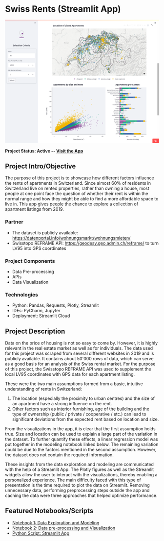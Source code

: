 # Swiss Rents (Streamlit App)


![Screenshot of the app showing a map of Switerland with the location of listed apartments](reports/img/220213_screenshot.png)

<b>Project Status: Active -- [Visit the App](https://share.streamlit.io/alessine/swiss_rents)</b>

## Project Intro/Objective
The purpose of this project is to showcase how different factors influence the rents of apartments in Switzerland. Since almost 60% of residents in Switzerland live on rented properties, rather than owning a house, most people at one point face the question of whether their rent is within the normal range and how they might be able to find a more affordable space to live in. This app gives people the chance to explore a collection of apartment listings from 2019.

### Partner
* The dataset is publicly available: https://datenportal.info/wohnungsmarkt/wohnungsmieten/
* Swisstopo REFRAME API: https://geodesy.geo.admin.ch/reframe/ to turn LV95 into GPS coordinates

### Project Components
* Data Pre-processing
* APIs
* Data Visualization

### Technologies
* Python: Pandas, Requests, Plotly, Streamlit
* IDEs: PyCharm, Jupyter
* Deployment: Streamlit Cloud

## Project Description
Data on the price of housing is not so easy to come by. However, it is highly relevant in the real estate market as well as for individuals. The data used for this project was scraped from several different websites in 2019 and is publicly available. It contains about 50'000 rows of data, which can serve as a good basis for an analysis of the Swiss rental market. For the purpose of this project, the Swisstopo REFRAME API was used to supplement the local LV95 coordinates with GPS data for each apartment listing.

These were the two main assumptions formed from a basic, intuitive understanding of rents in Switzerland: 
<ol>
<li> The location (especially the proximity to urban centres) and the size of an apartment have a strong influence on the rent.</li>
<li> Other factors such as interior furnishing, age of the building and the type of ownership (public / private / cooperative / etc.) can lead to significant deviations from the expected rent based on location and size.</li>
</ol>

From the visualizations in the app, it is clear that the first assumption holds true. Size and location can be used to explain a large part of the variation in the dataset. To further quantify these effects, a linear regression model was put together in the modeling notebook linked below. The remaining variation could be due to the factors mentioned in the second assumption. However, the dataset does not contain the required information.

These insights from the data exploration and modeling are communicated with the help of a Streamlit App. The Plotly figures as well as the Streamlit widgets allow the user to interact with the visualizations, thereby enabling a personalized experience. The main difficulty faced with this type of presentation is the time required to plot the data on Streamlit. Removing unnecessary data, performing preprocessing steps outside the app and caching the data were three approaches that helped optimize performance.

## Featured Notebooks/Scripts
* [Notebook 1: Data Exploration and Modeling](https://github.com/Alessine/swiss_rents/blob/master/notebooks/nb1_220131_basic_eda_modelling.ipynb )
* [Notebook 2: Data pre-processing and Visualization](https://github.com/Alessine/swiss_rents/blob/master/notebooks/nb2_220202_advanced_viz.ipynb)
* [Python Script: Streamlit App](https://github.com/Alessine/swiss_rents/blob/master/streamlit_app.py)
